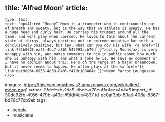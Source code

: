 title: 'Alfred Moon'
article:
  -
    type: text
    text: '<p>Alfred “Heady” Moon is a trumpeter who is continuously out of breath and sweaty, but in the way that an athlete is sweaty. He has a huge head and curly hair. He carries his trumpet around all the time, and will play when coerced. He loves to talk about the current state of things, always pointing out in extreme negative but with a conclusively positive, but hey, what can you do? His wife, <a href="{{ link:73fb0628-eaf1-4bc7-a865-547992acb79d }}">Lilly Moon</a>, is very unhappy with him, and makes comments to him in public about how much she is unhappy with him, and what a joke he is. He says no comment or I have no opinion about this. He’s on the verge of a major breakdown, but it never seems to happen. He often plays at the <a href="{{ link:dac9d966-6955-4d39-8485-f47dc188404e }}">Neon Parrot Lounge</a>.</p>'
images: 'https://thiseveningsshow.s3.amazonaws.com/wiki/alfred-moon.png'
author: 0fdcfcab-9dc5-4bdc-a78c-4fa4eca4e4e5
import_id: 30dc92fb-4956-479b-a43c-99fdf4ce4837
id: ec0af3bb-50ad-408a-8367-bd76c77cb9eb
tags:
  - people
  - musicians
